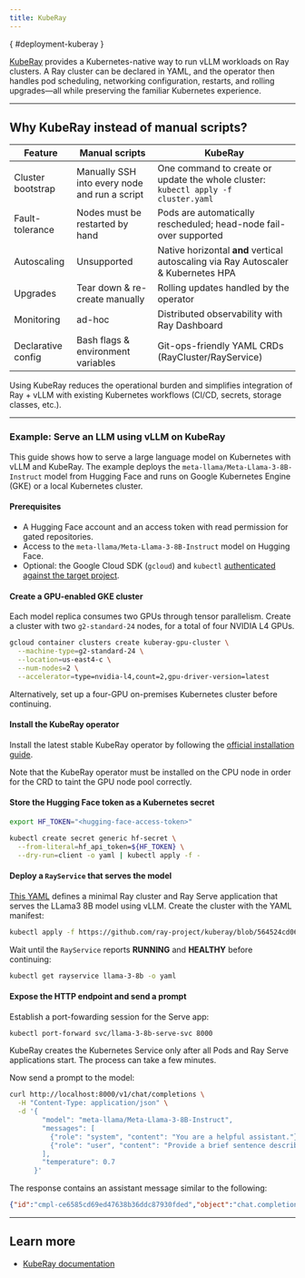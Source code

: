 ```yaml
---
title: KubeRay
---
```

[](){ #deployment-kuberay }

[KubeRay](https://github.com/ray-project/kuberay) provides a Kubernetes-native way to run vLLM workloads on Ray clusters.
A Ray cluster can be declared in YAML, and the operator then handles pod scheduling, networking configuration, restarts, and rolling upgrades—all while preserving the familiar Kubernetes experience.

---

## Why KubeRay instead of manual scripts?

| Feature | Manual scripts | KubeRay |
|---------|-----------------------------------------------------------|---------|
| Cluster bootstrap | Manually SSH into every node and run a script | One command to create or update the whole cluster: `kubectl apply -f cluster.yaml` |
| Fault-tolerance | Nodes must be restarted by hand | Pods are automatically rescheduled; head-node fail-over supported |
| Autoscaling | Unsupported | Native horizontal **and** vertical autoscaling via Ray Autoscaler & Kubernetes HPA |
| Upgrades | Tear down & re-create manually | Rolling updates handled by the operator |
| Monitoring | ad-hoc | Distributed observability with Ray Dashboard |
| Declarative config | Bash flags & environment variables | Git-ops-friendly YAML CRDs (RayCluster/RayService) |

Using KubeRay reduces the operational burden and simplifies integration of Ray + vLLM with existing Kubernetes workflows (CI/CD, secrets, storage classes, etc.).

---

### Example: Serve an LLM using vLLM on KubeRay

This guide shows how to serve a large language model on Kubernetes with vLLM and KubeRay. The example deploys the `meta-llama/Meta-Llama-3-8B-Instruct` model from Hugging Face and runs on Google Kubernetes Engine (GKE) or a local Kubernetes cluster.


#### Prerequisites

* A Hugging Face account and an access token with read permission for gated
  repositories.
* Access to the `meta-llama/Meta-Llama-3-8B-Instruct` model on Hugging Face.
* Optional: the Google Cloud SDK (`gcloud`) and `kubectl` [authenticated against the target
  project](https://cloud.google.com/kubernetes-engine/docs/how-to/cluster-access-for-kubectl#store_info).

#### Create a GPU-enabled GKE cluster

Each model replica consumes two GPUs through tensor parallelism.
Create a cluster with two `g2-standard-24` nodes, for a total of four NVIDIA L4 GPUs.


```bash
gcloud container clusters create kuberay-gpu-cluster \
  --machine-type=g2-standard-24 \
  --location=us-east4-c \
  --num-nodes=2 \
  --accelerator=type=nvidia-l4,count=2,gpu-driver-version=latest
```
Alternatively, set up a four-GPU on-premises Kubernetes cluster before continuing.

#### Install the KubeRay operator

Install the latest stable KubeRay operator by following the 
[official installation guide](https://docs.ray.io/en/latest/cluster/kubernetes/getting-started/kuberay-operator-installation.html).

Note that the KubeRay operator must be installed on the CPU node in order for
the CRD to taint the GPU node pool correctly.

#### Store the Hugging Face token as a Kubernetes secret

```bash
export HF_TOKEN="<hugging-face-access-token>"

kubectl create secret generic hf-secret \
  --from-literal=hf_api_token=${HF_TOKEN} \
  --dry-run=client -o yaml | kubectl apply -f -
```

#### Deploy a `RayService` that serves the model

[This YAML](https://github.com/ray-project/kuberay/blob/564524cd0690cc4e389fd9e484959626fa15b0ce/ray-operator/config/samples/vllm/ray-service.vllm.yaml) defines a minimal Ray cluster and Ray Serve application that serves the LLama3 8B model using vLLM.
Create the cluster with the YAML manifest:


```bash
kubectl apply -f https://github.com/ray-project/kuberay/blob/564524cd0690cc4e389fd9e484959626fa15b0ce/ray-operator/config/samples/vllm/ray-service.vllm.yaml
```

Wait until the `RayService` reports **RUNNING** and **HEALTHY** before continuing:

```bash
kubectl get rayservice llama-3-8b -o yaml
```


#### Expose the HTTP endpoint and send a prompt

Establish a port-fowarding session for the Serve app:

```bash
kubectl port-forward svc/llama-3-8b-serve-svc 8000
```

KubeRay creates the Kubernetes Service only after all Pods and Ray Serve applications start. The process can take a few minutes.

Now send a prompt to the model:

```bash
curl http://localhost:8000/v1/chat/completions \
  -H "Content-Type: application/json" \
  -d '{
        "model": "meta-llama/Meta-Llama-3-8B-Instruct",
        "messages": [
          {"role": "system", "content": "You are a helpful assistant."},
          {"role": "user", "content": "Provide a brief sentence describing the Ray open-source project."}
        ],
        "temperature": 0.7
      }'
```

The response contains an assistant message similar to the following:

```json
{"id":"cmpl-ce6585cd69ed47638b36ddc87930fded","object":"chat.completion","created":1723161873,"model":"meta-llama/Meta-Llama-3-8B-Instruct","choices":[{"index":0,"message":{"role":"assistant","content":"The Ray open-source project is a high-performance distributed computing framework that allows users to scale Python applications and machine learning models to thousands of nodes, supporting distributed data processing, distributed machine learning, and distributed analytics."},"logprobs":null,"finish_reason":"stop","stop_reason":null}],"usage":{"prompt_tokens":32,"total_tokens":74,"completion_tokens":42}}
```

---

## Learn more

* [KubeRay documentation](https://docs.ray.io/en/latest/cluster/kubernetes/index.html)
